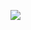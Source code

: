 <img src="http://www.recado-virtual.com/recados/boasferias/00000.gif"></a><br></a></center><br><br>
